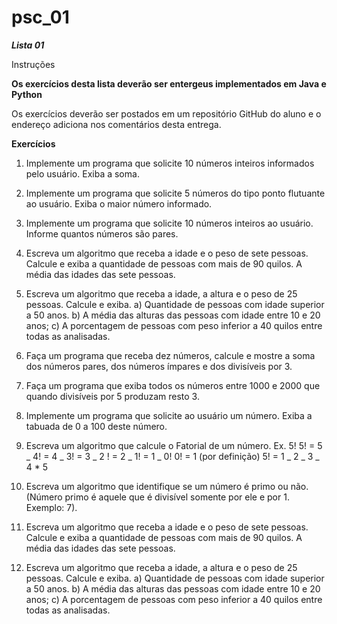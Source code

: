 # psc_01

***Lista 01***

Instruções

**Os exercícios desta lista deverão ser entergeus implementados em Java e Python**

Os exercícios deverão ser postados em um repositório GitHub do aluno e o endereço adiciona nos comentários desta entrega.

**Exercícios**

1. Implemente um programa que solicite 10 números inteiros informados pelo usuário. Exiba a soma.
2. Implemente um programa que solicite 5 números do tipo ponto flutuante ao usuário. Exiba o maior número informado.
3. Implemente um programa que solicite 10 números inteiros ao usuário. Informe quantos números são pares.
4. Escreva um algoritmo que receba a idade e o peso de sete pessoas. Calcule e exiba a quantidade de pessoas com mais de 90 quilos.
   A média das idades das sete pessoas.
5. Escreva um algoritmo que receba a idade, a altura e o peso de 25 pessoas. Calcule e exiba.
   a) Quantidade de pessoas com idade superior a 50 anos.
   b) A média das alturas das pessoas com idade entre 10 e 20 anos;
   c) A porcentagem de pessoas com peso inferior a 40 quilos entre todas as analisadas.

6. Faça um programa que receba dez números, calcule e mostre a soma dos números pares, dos números ímpares e dos divisíveis por 3.
7. Faça um programa que exiba todos os números entre 1000 e 2000 que quando divisíveis por 5 produzam resto 3.
8. Implemente um programa que solicite ao usuário um número. Exiba a tabuada de 0 a 100 deste número.
9. Escreva um algoritmo que calcule o Fatorial de um número.
   Ex. 5!
   5! = 5 _ 4! = 4 _ 3! = 3 _ 2 ! = 2 _ 1! = 1 _ 0!
   0! = 1 (por definição)
   5! = 1 _ 2 _ 3 _ 4 \* 5
10. Escreva um algoritmo que identifique se um número é primo ou não. (Número primo é aquele que é divisível somente por ele e por 1. Exemplo: 7).

11. Escreva um algoritmo que receba a idade e o peso de sete pessoas. Calcule e exiba a quantidade de pessoas com mais de 90 quilos.
    A média das idades das sete pessoas.

12. Escreva um algoritmo que receba a idade, a altura e o peso de 25 pessoas. Calcule e exiba.
    a) Quantidade de pessoas com idade superior a 50 anos.
    b) A média das alturas das pessoas com idade entre 10 e 20 anos;
    c) A porcentagem de pessoas com peso inferior a 40 quilos entre todas as analisadas.
